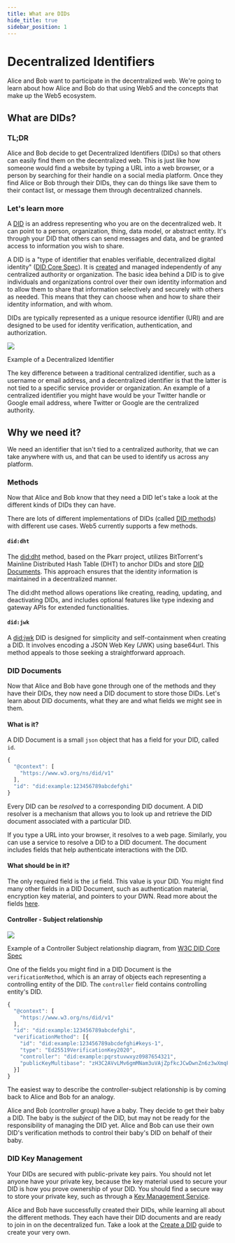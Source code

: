 ```yaml
---
title: What are DIDs
hide_title: true
sidebar_position: 1
---
```


# Decentralized Identifiers

Alice and Bob want to participate in the decentralized web. We're going to learn about how Alice and Bob do that using Web5 and the concepts that make up the Web5 ecosystem.

## What are DIDs?

### TL;DR

Alice and Bob decide to get Decentralized Identifiers (DIDs) so that others can easily find them on the decentralized web. This is just like how someone would find a website by typing a URL into a web browser, or a person by searching for their handle on a social media platform. Once they find Alice or Bob through their DIDs, they can do things like save them to their contact list, or message them through decentralized channels.

### Let's learn more

A [DID](https://www.w3.org/TR/did-core/) is an address representing who you are on the decentralized web. It can point to a person, organization, thing, data model, or abstract entity. It's through your DID that others can send messages and data, and be granted access to information you wish to share.

A DID is a "type of identifier that enables verifiable, decentralized digital identity" ([DID Core Spec](https://www.w3.org/TR/did-core/)). It is [created](/decentralized-identifiers/how-to-create-did/) and managed independently of any centralized authority or organization. The basic idea behind a DID is to give individuals and organizations control over their own identity information and to allow them to share that information selectively and securely with others as needed. This means that they can choose when and how to share their identity information, and with whom.

DIDs are typically represented as a unique resource identifier (URI) and are designed to be used for identity verification, authentication, and authorization.

<div role="figure" aria-labelledby="caption-1" class="figure-container">

![](/img/did-example.png)

<span id="caption-1">

Example of a Decentralized Identifier

</span>

</div>

The key difference between a traditional centralized identifier, such as a username or email address, and a decentralized identifier is that the latter is not tied to a specific service provider or organization. An example of a centralized identifier you might have would be your Twitter handle or Google email address, where Twitter or Google are the centralized authority.

## Why we need it?

We need an identifier that isn't tied to a centralized authority, that we can take anywhere with us, and that can be used to identify us across any platform.

### Methods

Now that Alice and Bob know that they need a DID let's take a look at the different kinds of DIDs they can have.

There are lots of different implementations of DIDs (called [DID methods](https://www.w3.org/TR/did-core/#methods)) with different use cases. Web5 currently supports a few methods.

#### ```did:dht```

The [did:dht](https://did-dht.com/) method, based on the Pkarr project, utilizes BitTorrent's Mainline Distributed Hash Table (DHT) to anchor DIDs and store [DID Documents](#did-documents). This approach ensures that the identity information is maintained in a decentralized manner. 

The did:dht method allows operations like creating, reading, updating, and deactivating DIDs, and includes optional features like type indexing and gateway APIs for extended functionalities.


#### ```did:jwk```

A [did:jwk](https://github.com/quartzjer/did-jwk/blob/main/spec.md) DID is designed for simplicity and self-containment when creating a DID. It involves encoding a JSON Web Key (JWK) using base64url. This method appeals to those seeking a straightforward approach.


### DID Documents

Now that Alice and Bob have gone through one of the methods and they have their DIDs, they now need a DID document to store those DIDs. Let's learn about DID documents, what they are and what fields we might see in them.

#### What is it?

A DID Document is a small `json` object that has a field for your DID, called `id`.

```javascript
{
  "@context": [
    "https://www.w3.org/ns/did/v1"
  ],
  "id": "did:example:123456789abcdefghi"
}
```

Every DID can be _resolved_ to a corresponding DID document. A DID resolver is a mechanism that allows you to look up and retrieve the DID document associated with a particular DID.

If you type a URL into your browser, it resolves to a web page. Similarly, you can use a service to resolve a DID to a DID document. The document includes fields that help authenticate interactions with the DID.

#### What should be in it?

The only required field is the `id` field. This value is your DID. You might find many other fields in a DID Document, such as authentication material, encryption key material, and pointers to your DWN. Read more about the fields [here](https://www.w3.org/TR/did-core/#core-properties).

#### Controller - Subject relationship

<div role="figure" aria-labelledby="caption-2" class="figure-container">

![](/img/did-controller-trust.png)

<span id="caption-2">

Example of a Controller Subject relationship diagram, from [W3C DID Core Spec](https://www.w3.org/TR/did-core/)

</span>

</div>

One of the fields you might find in a DID Document is the `verificationMethod`, which is an array of objects each representing a controlling entity of the DID. The `controller` field contains controlling entity's DID.

```javascript
{
  "@context": [
    "https://www.w3.org/ns/did/v1"
  ],
  "id": "did:example:123456789abcdefghi",
  "verificationMethod": [{
    "id": "did:example:123456789abcdefghi#keys-1",
    "type": "Ed25519VerificationKey2020",
    "controller": "did:example:pqrstuvwxyz0987654321",
    "publicKeyMultibase": "zH3C2AVvLMv6gmMNam3uVAjZpfkcJCwDwnZn6z3wXmqPV"
  }]
}
```

The easiest way to describe the controller-subject relationship is by coming back to Alice and Bob for an analogy.

Alice and Bob (controller group) have a baby. They decide to get their baby a DID. The baby is the _subject_ of the DID, but may not be ready for the responsibility of managing the DID yet. Alice and Bob can use their own DID's verification methods to control their baby's DID on behalf of their baby.

### DID Key Management

Your DIDs are secured with public-private key pairs. You should not let anyone have your private key, because the key material used to secure your DID is how you prove ownership of your DID. You should find a secure way to store your private key, such as through a [Key Management Service](/decentralized-identifiers/key-management).

Alice and Bob have successfully created their DIDs, while learning all about the different methods. They each have their DID documents and are ready to join in on the decentralized fun. Take a look at the [Create a DID](/decentralized-identifiers/how-to-create-did) guide to create your very own.
